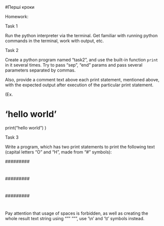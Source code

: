 #Перші кроки

Homework:

Task 1

Run the python interpreter via the terminal. Get familiar with running python commands in the terminal, work with output, etc.

 

Task 2

Create a python program named “task2”, and use the built-in function `print` in it several times. Try to pass “sep”, “end” params and pass several parameters separated by commas. 

Also, provide a comment text above each print statement, mentioned above, with the expected output after execution of the particular print statement.

(Ex.
# ‘hello world’
print(“hello world”)
)

 

Task 3

Write a program, which has two print statements to print the following text (capital letters “O” and “H”, made from “#” symbols):

#########
#       #
#       #
#       #
#########

#       #
#       #
######### 
#       # 
#       #

Pay attention that usage of spaces is forbidden, as well as creating the whole result text string using “”” ”””, use ‘\n’ and ‘\t’ symbols instead.
